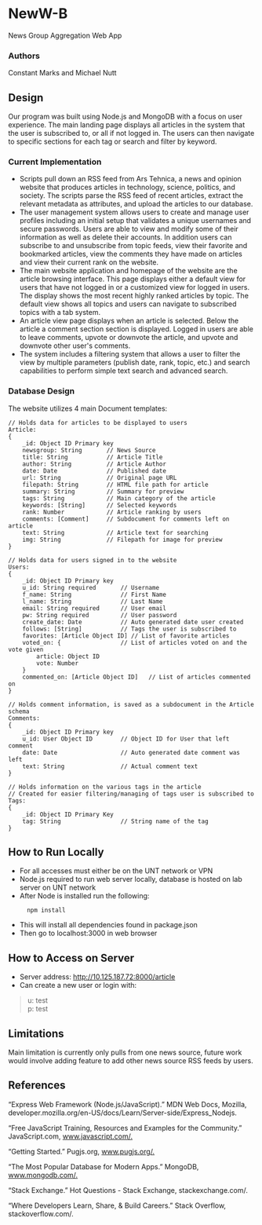 # NewW-B
News Group Aggregation Web App

### Authors
Constant Marks and Michael Nutt

## Design
Our program was built using Node.js and MongoDB with a focus on user experience. The main landing page displays all articles in the system that the user is subscribed to, or all if not logged in. The users can then navigate to specific sections for each tag or search and filter by keyword.

### Current Implementation

* Scripts pull down an RSS feed from Ars Tehnica, a news and opinion website that produces articles in technology, science, politics, and society.  The scripts parse the RSS feed of recent articles, extract the relevant metadata as attributes, and upload the articles to our database. 
* The user management system allows users to create and manage user profiles including an initial setup that validates a unique usernames and secure passwords. Users are able to view and modify some of their information as well as delete their accounts. In addition users can subscribe to and unsubscribe from topic feeds, view their favorite and bookmarked articles, view the comments they have made on articles and view their current rank on the website. 
* The main website application and homepage of the website are the article browsing interface. This page displays either a default view for users that have not logged in or a customized view for logged in users. The display shows the most recent highly ranked articles by topic. The default view shows all topics and users can navigate to subscribed topics with a tab system.
* An article view page displays when an article is selected. Below the article a comment section section is displayed. Logged in users are able to leave comments, upvote or downvote the article, and upvote and downvote other user's comments. 
* The system includes a filtering system that allows a user to filter the view by multiple parameters (publish date, rank, topic, etc.) and search capabilities to perform simple text search and advanced search.

### Database Design
The website utilizes 4 main Document templates: 

```
// Holds data for articles to be displayed to users
Article: 
{
    _id: Object ID Primary key
    newsgroup: String       // News Source
    title: String           // Article Title
    author: String          // Article Author
    date: Date              // Published date
    url: String             // Original page URL
    filepath: String        // HTML file path for article
    summary: String         // Summary for preview
    tags: String            // Main category of the article
    keywords: [String]      // Selected keywords
    rank: Number            // Article ranking by users
    comments: [Comment]     // Subdocument for comments left on article
    text: String            // Article text for searching
    img: String             // Filepath for image for preview
}

// Holds data for users signed in to the website
Users: 
{
    _id: Object ID Primary key
    u_id: String required       // Username
    f_name: String              // First Name
    l_name: String              // Last Name
    email: String required      // User email
    pw: String required         // User password
    create_date: Date           // Auto generated date user created
    follows: [String]           // Tags the user is subscribed to
    favorites: [Article Object ID] // List of favorite articles
    voted_on: {                 // List of articles voted on and the vote given
        article: Object ID
        vote: Number
    }
    commented_on: [Article Object ID]   // List of articles commented on
}

// Holds comment information, is saved as a subdocument in the Article schema
Comments: 
{
    _id: Object ID Primary key
    u_id: User Object ID        // Object ID for User that left comment
    date: Date                  // Auto generated date comment was left
    text: String                // Actual comment text
}

// Holds information on the various tags in the article
// Created for easier filtering/managing of tags user is subscribed to
Tags: 
{
    _id: Object ID Primary Key
    tag: String                 // String name of the tag
}
```

## How to Run Locally
* For all accesses must either be on the UNT network or VPN
* Node.js required to run web server locally, database is hosted on lab server on UNT network
* After Node is installed run the following: 
  ```
    npm install
  ```
* This will install all dependencies found in package.json
* Then go to localhost:3000 in web browser

## How to Access on Server
* Server address: http://10.125.187.72:8000/article
* Can create a new user or login with:
> u: test\
> p: test

## Limitations
Main limitation is currently only pulls from one news source, future work would involve adding feature to add other news source RSS feeds by users.

## References
“Express Web Framework (Node.js/JavaScript).” MDN Web Docs, Mozilla, developer.mozilla.org/en-US/docs/Learn/Server-side/Express_Nodejs.​

“Free JavaScript Training, Resources and Examples for the Community.” JavaScript.com, www.javascript.com/.​

“Getting Started.” Pugjs.org, www.pugjs.org/.​

“The Most Popular Database for Modern Apps.” MongoDB, www.mongodb.com/.​

“Stack Exchange.” Hot Questions - Stack Exchange, stackexchange.com/.​

“Where Developers Learn, Share, & Build Careers.” Stack Overflow, stackoverflow.com/.​